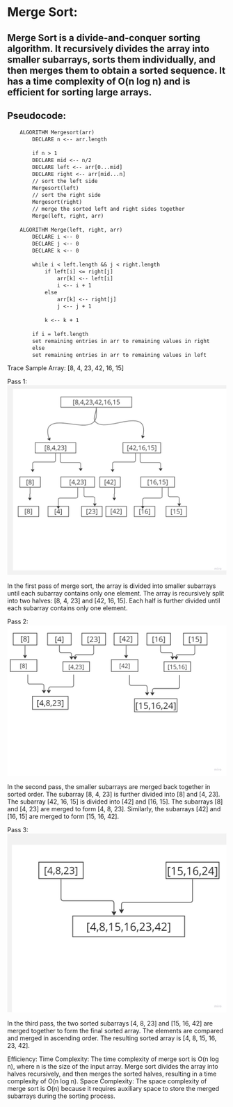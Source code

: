 # Merge Sort:

## Merge Sort is a divide-and-conquer sorting algorithm. It recursively divides the array into smaller subarrays, sorts them individually, and then merges them to obtain a sorted sequence. It has a time complexity of O(n log n) and is efficient for sorting large arrays.

## Pseudocode:
```
    ALGORITHM Mergesort(arr)
        DECLARE n <-- arr.length

        if n > 1
        DECLARE mid <-- n/2
        DECLARE left <-- arr[0...mid]
        DECLARE right <-- arr[mid...n]
        // sort the left side
        Mergesort(left)
        // sort the right side
        Mergesort(right)
        // merge the sorted left and right sides together
        Merge(left, right, arr)

    ALGORITHM Merge(left, right, arr)
        DECLARE i <-- 0
        DECLARE j <-- 0
        DECLARE k <-- 0

        while i < left.length && j < right.length
            if left[i] <= right[j]
                arr[k] <-- left[i]
                i <-- i + 1
            else
                arr[k] <-- right[j]
                j <-- j + 1

            k <-- k + 1

        if i = left.length
        set remaining entries in arr to remaining values in right
        else
        set remaining entries in arr to remaining values in left
```
Trace
Sample Array: [8, 4, 23, 42, 16, 15]

Pass 1:
![pass1](/sorting/merge/assest/1.jpg)

In the first pass of merge sort, the array is divided into smaller subarrays until each subarray contains only one element. The array is recursively split into two halves: [8, 4, 23] and [42, 16, 15]. Each half is further divided until each subarray contains only one element.

Pass 2:
![pass1](/sorting/merge/assest/2.jpg)

In the second pass, the smaller subarrays are merged back together in sorted order. The subarray [8, 4, 23] is further divided into [8] and [4, 23]. The subarray [42, 16, 15] is divided into [42] and [16, 15]. The subarrays [8] and [4, 23] are merged to form [4, 8, 23]. Similarly, the subarrays [42] and [16, 15] are merged to form [15, 16, 42].

Pass 3:
![pass1](/sorting/merge/assest/3.jpg)

In the third pass, the two sorted subarrays [4, 8, 23] and [15, 16, 42] are merged together to form the final sorted array. The elements are compared and merged in ascending order. The resulting sorted array is [4, 8, 15, 16, 23, 42].

Efficiency:
Time Complexity: The time complexity of merge sort is O(n log n), where n is the size of the input array. Merge sort divides the array into halves recursively, and then merges the sorted halves, resulting in a time complexity of O(n log n).
Space Complexity: The space complexity of merge sort is O(n) because it requires auxiliary space to store the merged subarrays during the sorting process.
